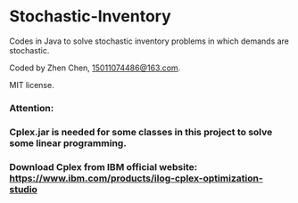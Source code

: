 # Stochastic-Inventory
Codes in Java to solve stochastic inventory problems in which demands are stochastic.

Coded by Zhen Chen, 15011074486@163.com.

MIT license.


### Attention:
  
### Cplex.jar is needed for some classes in this project to solve some linear programming. 

### Download Cplex from IBM official website: https://www.ibm.com/products/ilog-cplex-optimization-studio
